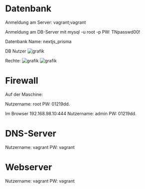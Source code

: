 # Datenbank

Anmeldung am Server: vagrant;vagrant

Anmeldung am DB-Server mit mysql -u root -p 
PW: TNpasswd00!


Datenbank Name: nextjs_prisma

DB Nutzer
![grafik](https://user-images.githubusercontent.com/44226321/211500920-7fa70d6a-37d1-4b0a-9784-335e7a73a046.png)

Rechte: ![grafik](https://user-images.githubusercontent.com/44226321/211504807-81fb0dbc-13b0-48c9-a582-90acaacee7d5.png)
![grafik](https://user-images.githubusercontent.com/44226321/211505736-ba5e582c-a310-425f-9c59-b216e6622cc1.png)

# Firewall
Auf der Maschine:

Nutzername: root
PW: 01219dd.

Im Browser 192.168.98.10:444
Nutzername: admin
PW: 01219dd.

# DNS-Server

Nutzername: vagrant
PW: vagrant

# Webserver

Nutzername: vagrant
PW: vagrant
